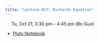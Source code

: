 ```yaml
---
title: "Lecture #17: Richards Equation"
---
```


&nbsp;&nbsp;&nbsp;&nbsp;&nbsp;Tu, Oct 21, 3:30 pm – 4:45 pm (Bo Guo)

- [Pluto Notebook](../pluto_notebooks/Lec17_richards_equation.jl)
